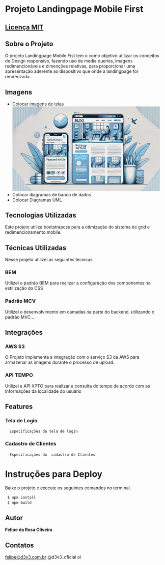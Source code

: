 # Projeto Landingpage Mobile First

## [Licença MIT](/LICENSE) 

## Sobre o Projeto
O projeto Landingpage Mobile Fist tem o como objetivo utilizar os conceitos de Design responsivo, fazendo uso de media queries, imagens redimencionáveis e dimenções relativas, para proporcionar uma apresentação aderente ao  dispositivo que onde a landingpage for renderizada.

## Imagens
* Colocar imagens de telas
![Blog](./assets/blog.png?raw=true "Blog")
* Colocar diagramas de banco de dados
* Colocar Diagramas UML 

## Tecnologias Utilizadas
Este projeto utiliza bootstrapcss para a otimização do sistema de grid e redimencionamento mobile.

## Técnicas Utilizadas
Nesse projeto utilizei as seguintes técnicas

### BEM
Utilizei o padrão BEM para realizar a configuração dos componentes na estilização do CSS

### Padrão MCV
Utilizei o desenvolvimento em camadas na parte do backend, utilizando o padrão MVC...

## Integrações

### AWS S3
O Projeto implementa a integração com o serviço S3 da AWS para armazenar as imagens durante o processo de upload.
### API TEMPO
  Utilizei a API XPTO para realizar a consulta do tempo de acordo com as informações da localidade do usuário
  
  
 ## Features
 
 ### Tela de Login
      Especificações da tela de login
      
 ### Cadastro de Clientes
      Especificações do  cadastro de Clientes
      
 # Instruções para Deploy
 Baixe o projeto e execute os seguintes comandos no terminal.
 
 ```bash
  $ npm install
  $ npm build
 ```
 

## Autor
**Felipe da Rosa Oliveira**

## Contatos
felipe@d3v3.com.br
@d3v3_oficial
oi

